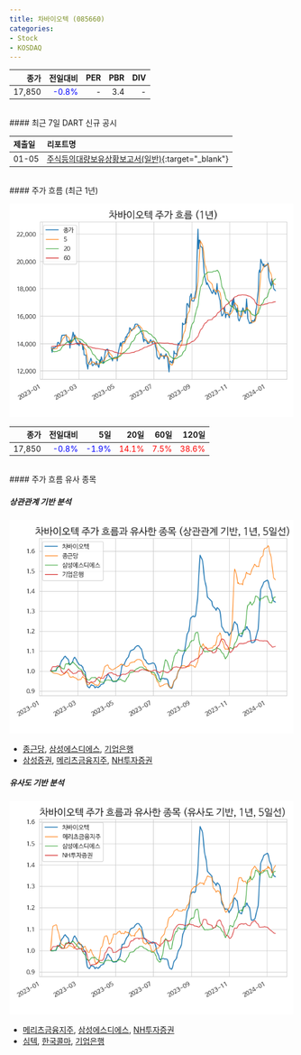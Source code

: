 ```yaml
---
title: 차바이오텍 (085660)
categories:
- Stock
- KOSDAQ
---
```


|**종가**|**전일대비**|**PER**|**PBR**|**DIV**|
|---:|-------:|--:|--:|--:|
|17,850|<span style="color: blue">-0.8%</span>|-|3.4|-|

<!-- more -->

<br>
#### 최근 7일 DART 신규 공시


|**제출일**|**리포트명**|
|:-----|:-------|
|01-05|[주식등의대량보유상황보고서(일반)](https://dart.fss.or.kr/dsaf001/main.do?rcpNo=20240105000319){:target="_blank"}|

<br>
#### 주가 흐름 (최근 1년)

![085660](/assets/images/stock/085660.png)

|**종가**|**전일대비**|**5일**|**20일**|**60일**|**120일**|
|---:|-------:|--:|---:|---:|----:|
|17,850|<span style="color: blue">-0.8%</span>|<span style="color: blue">-1.9%</span>|<span style="color: red">14.1%</span>|<span style="color: red">7.5%</span>|<span style="color: red">38.6%</span>|

<br>
#### 주가 흐름 유사 종목

##### 상관관계 기반 분석

![085660](/assets/images/stock/085660_corr.png)
- [종근당](/185750/), [삼성에스디에스](/018260/), [기업은행](/024110/)
- [삼성증권](/016360/), [메리츠금융지주](/138040/), [NH투자증권](/005940/)

##### 유사도 기반 분석

![085660](/assets/images/stock/085660_sim.png)
- [메리츠금융지주](/138040/), [삼성에스디에스](/018260/), [NH투자증권](/005940/)
- [심텍](/222800/), [한국콜마](/161890/), [기업은행](/024110/)